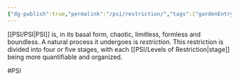 ```yaml
---
{"dg-publish":true,"permalink":"/psi/restriction/","tags":["gardenEntry"]}
---
```


[[PSI/PSI\|PSI]] is, in its basal form, chaotic, limitless, formless and boundless. A natural process it undergoes is *restriction.* This restriction is divided into four or five stages, with each [[PSI/Levels of Restriction\|stage]] being more quantifiable and organized. 

#PSI 